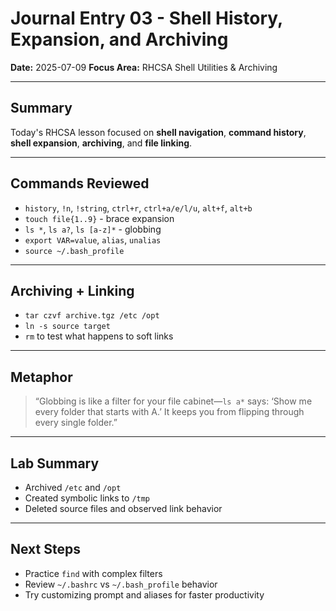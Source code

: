 # Journal Entry 03 - Shell History, Expansion, and Archiving

**Date:** 2025-07-09
**Focus Area:** RHCSA Shell Utilities & Archiving

---

##  Summary

Today's RHCSA lesson focused on **shell navigation**, **command history**, **shell expansion**,
**archiving**, and **file linking**.

---

##  Commands Reviewed

- `history`, `!n`, `!string`, `ctrl+r`, `ctrl+a/e/l/u`, `alt+f`, `alt+b`
- `touch file{1..9}` - brace expansion
- `ls *`, `ls a?`, `ls [a-z]*` - globbing
- `export VAR=value`, `alias`, `unalias`
- `source ~/.bash_profile`

---

## Archiving + Linking

- `tar czvf archive.tgz /etc /opt`
- `ln -s source target`
- `rm` to test what happens to soft links

---

## Metaphor

> “Globbing is like a filter for your file cabinet—`ls a*` says: ‘Show me every folder that starts with A.’ It keeps you from flipping through every single folder.”

---

## Lab Summary

- Archived `/etc` and `/opt`
- Created symbolic links to `/tmp`
- Deleted source files and observed link behavior

---

## Next Steps

- Practice `find` with complex filters
- Review `~/.bashrc` vs `~/.bash_profile` behavior
- Try customizing prompt and aliases for faster productivity
